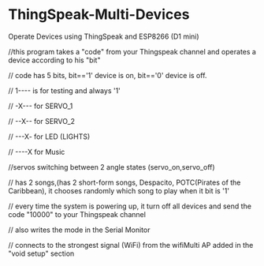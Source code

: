 # ThingSpeak-Multi-Devices
Operate Devices using ThingSpeak and ESP8266 (D1 mini)


//this program takes a "code" from your Thingspeak channel and operates a device according to his "bit"

// code has 5 bits, bit=='1' device is on, bit=='0' device is off.


// 1---- is for testing and always '1'

// -X--- for SERVO_1

// --X-- for SERVO_2

// ---X- for LED (LIGHTS)

// ----X for Music 

//servos switching between 2 angle states (servo_on,servo_off)

// has 2 songs,(has 2 short-form songs, Despacito, POTC(Pirates of the Caribbean), it chooses randomly  which song to play when it bit is '1'


// every time the system is powering up, it turn off all devices and send the code "10000" to your Thingspeak channel

// also writes the mode in the Serial Monitor

// connects to the strongest signal (WiFi) from the wifiMulti AP added in the "void setup" section
